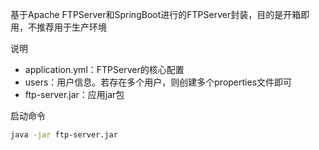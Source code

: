 基于Apache FTPServer和SpringBoot进行的FTPServer封装，目的是开箱即用，不推荐用于生产环境

说明

* application.yml：FTPServer的核心配置
* users：用户信息。若存在多个用户，则创建多个properties文件即可
* ftp-server.jar：应用jar包

启动命令

```sh
java -jar ftp-server.jar
```

